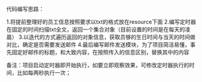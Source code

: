 代码编写思路：

1.将提前整理好的员工信息按照要求以txt的格式放在resource下面
2.编写定时器在固定的时间扫描txt全文，返回一个集合对象（目前设置的时间是在每天的凌晨）
3.以迭代的方式遍历返回的对象信息，获取员够的生日时间与当天的时间做对比，确定是否需要发送邮件
4.最后编写邮件发送模块，为了项目简洁易懂，事先固定好邮件的标题，和大致内容，在按照传入的信息区别，替换其中的内容

备注：项目启动定时器即开始执行，如要立即观察效果，可修改定时器执行的时间，比如每两秒执行一次；


